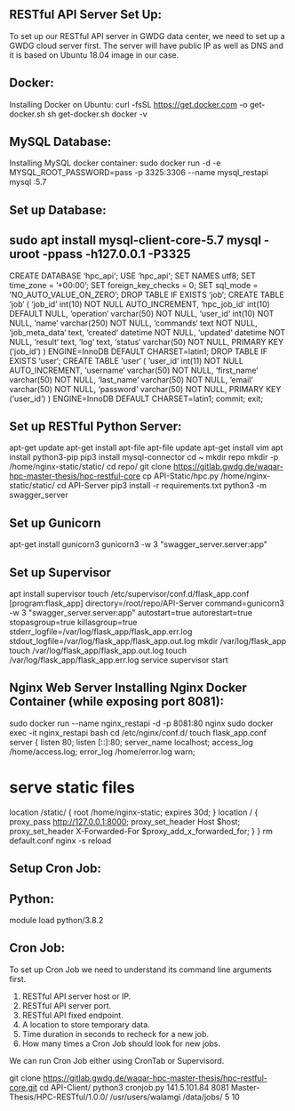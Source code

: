 RESTful API Server Set Up:
--------------------------

To set up our RESTful API server in GWDG data center, we need to set up a GWDG cloud server
first. The server will have public IP as well as DNS and it is based on Ubuntu 18.04 image in our
case.

Docker:
--------------------------

Installing Docker on Ubuntu:
curl -fsSL https://get.docker.com -o get-docker.sh
sh get-docker.sh
docker -v

MySQL Database:
--------------------------

Installing MySQL docker container:
sudo docker run -d -e MYSQL_ROOT_PASSWORD=pass -p 3325:3306 --name mysql_restapi mysql
:5.7

Set up Database:
--------------------------

sudo apt install mysql-client-core-5.7
mysql -uroot -ppass -h127.0.0.1 -P3325
---
CREATE DATABASE ‘hpc_api‘;
USE ‘hpc_api‘;
SET NAMES utf8;
SET time_zone = ’+00:00’;
SET foreign_key_checks = 0;
SET sql_mode = ’NO_AUTO_VALUE_ON_ZERO’;
DROP TABLE IF EXISTS ‘job‘;
CREATE TABLE ‘job‘ (
  ‘job_id‘ int(10) NOT NULL AUTO_INCREMENT,
  ‘hpc_job_id‘ int(10) DEFAULT NULL,
  ‘operation‘ varchar(50) NOT NULL,
  ‘user_id‘ int(10) NOT NULL,
  ‘name‘ varchar(250) NOT NULL,
  ‘commands‘ text NOT NULL,
  ‘job_meta_data‘ text,
  ‘created‘ datetime NOT NULL,
  ‘updated‘ datetime NOT NULL,
  ‘result‘ text,
  ‘log‘ text,
  ‘status‘ varchar(50) NOT NULL,
  PRIMARY KEY (‘job_id‘)
) ENGINE=InnoDB DEFAULT CHARSET=latin1;
DROP TABLE IF EXISTS ‘user‘;
CREATE TABLE ‘user‘ (
  ‘user_id‘ int(11) NOT NULL AUTO_INCREMENT,
  ‘username‘ varchar(50) NOT NULL,
  ‘first_name‘ varchar(50) NOT NULL,
  ‘last_name‘ varchar(50) NOT NULL,
  ‘email‘ varchar(50) NOT NULL,
  ‘password‘ varchar(50) NOT NULL,
  PRIMARY KEY (‘user_id‘)
) ENGINE=InnoDB DEFAULT CHARSET=latin1;
commit;
exit;

Set up RESTful Python Server:
--------------------------

apt-get update
apt-get install apt-file
apt-file update
apt-get install vim
apt install python3-pip
pip3 install mysql-connector
cd ~
mkdir repo
mkdir -p /home/nginx-static/static/
cd repo/
git clone https://gitlab.gwdg.de/waqar-hpc-master-thesis/hpc-restful-core
cp API-Static/hpc.py /home/nginx-static/static/
cd API-Server
pip3 install -r requirements.txt
python3 -m swagger_server

Set up Gunicorn
--------------------------

apt-get install gunicorn3
gunicorn3 -w 3 "swagger_server.server:app"

Set up Supervisor
--------------------------
apt install supervisor
touch /etc/supervisor/conf.d/flask_app.conf
[program:flask_app]
directory=/root/repo/API-Server
command=gunicorn3 -w 3 "swagger_server.server:app"
autostart=true
autorestart=true
stopasgroup=true
killasgroup=true
stderr_logfile=/var/log/flask_app/flask_app.err.log
stdout_logfile=/var/log/flask_app/flask_app.out.log
mkdir /var/log/flask_app
touch /var/log/flask_app/flask_app.out.log
touch /var/log/flask_app/flask_app.err.log
service supervisor start

Nginx Web Server
Installing Nginx Docker Container (while exposing port 8081):
--------------------------
sudo docker run --name nginx_restapi -d -p 8081:80 nginx
sudo docker exec -it nginx_restapi bash
cd /etc/nginx/conf.d/
touch flask_app.conf
server {
  listen 80;
  listen [::]:80;
  server_name localhost;
  access_log /home/access.log;
  error_log /home/error.log warn;
  # serve static files
  location /static/ {
    root /home/nginx-static;
    expires 30d;
  }
  location / {
    proxy_pass http://127.0.0.1:8000;
    proxy_set_header Host $host;
    proxy_set_header X-Forwarded-For $proxy_add_x_forwarded_for;
  }
}
rm default.conf
nginx -s reload

Setup Cron Job:
--------------------------

Python:
--------------------------

module load python/3.8.2


Cron Job:
--------------------------

To set up Cron Job we need to understand its command line arguments first.
1. <Host> RESTful API server host or IP.
2. <Port> RESTful API server port.
3. <API endpoint> RESTful API fixed endpoint.
4. <Temporary location> A location to store temporary data.
5. <Time to recheck> Time duration in seconds to recheck for a new job.
6. <Run counter> How many times a Cron Job should look for new jobs.

We can run Cron Job either using CronTab or Supervisord.

git clone https://gitlab.gwdg.de/waqar-hpc-master-thesis/hpc-restful-core.git
cd API-Client/
python3 cronjob.py 141.5.101.84 8081 Master-Thesis/HPC-RESTful/1.0.0/ /usr/users/walamgi
/data/jobs/ 5 10